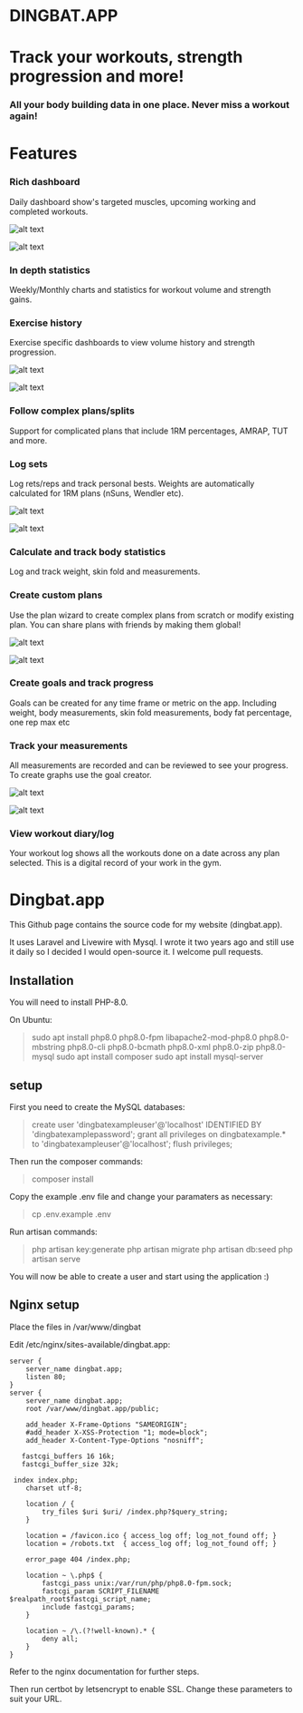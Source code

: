 # DINGBAT.APP

Track your workouts, strength progression and more!
===================================================

### All your body building data in one place. Never miss a workout again!

Features
========

### Rich dashboard

Daily dashboard show's targeted muscles, upcoming working and completed workouts.

![alt text](./public/img/dashboard_mobile.png)

![alt text](./public/img/weekly.png)

### In depth statistics

Weekly/Monthly charts and statistics for workout volume and strength gains.

### Exercise history

Exercise specific dashboards to view volume history and strength progression.

![alt text](./public/img/per_exercise_statistics.png)

![alt text](./public/img/per_plan_statistics.png)

### Follow complex plans/splits

Support for complicated plans that include 1RM percentages, AMRAP, TUT and more.

### Log sets

Log rets/reps and track personal bests. Weights are automatically calculated for 1RM plans (nSuns, Wendler etc).

![alt text](./public/img/custom_workouts.png)

![alt text](./public/img/skinfold_tests.png)

### Calculate and track body statistics

Log and track weight, skin fold and measurements.

### Create custom plans

Use the plan wizard to create complex plans from scratch or modify existing plan. You can share plans with friends by making them global!

![alt text](./public/img/plan_creation_wizard.png)

![alt text](./public/img/view_goals.png)

### Create goals and track progress

Goals can be created for any time frame or metric on the app. Including weight, body measurements, skin fold measurements, body fat percentage, one rep max etc

### Track your measurements

All measurements are recorded and can be reviewed to see your progress. To create graphs use the goal creator.

![alt text](./public/img/measurement_history.png)

![alt text](./public/img/workout_log.png)

### View workout diary/log

Your workout log shows all the workouts done on a date across any plan selected. This is a digital record of your work in the gym.


# Dingbat.app 
This Github page contains the source code for my website (dingbat.app).

It uses Laravel and Livewire with Mysql. I wrote it two years ago and still use it daily so I decided I would open-source it. I welcome pull requests.

## Installation
You will need to install PHP-8.0.

On Ubuntu:
> sudo apt install php8.0 php8.0-fpm libapache2-mod-php8.0 php8.0-mbstring php8.0-cli php8.0-bcmath php8.0-xml php8.0-zip  php8.0-mysql
> sudo apt install composer
> sudo apt install mysql-server

## setup

First you need to create the MySQL databases:

> create user 'dingbatexampleuser'@'localhost' IDENTIFIED BY 'dingbatexamplepassword';
> grant all privileges on dingbatexample.* to 'dingbatexampleuser'@'localhost';
> flush privileges;

Then run the composer commands:
> composer install

Copy the example .env file and change your paramaters as necessary:
> cp .env.example .env

Run artisan commands:
> php artisan key:generate
> php artisan migrate
> php artisan db:seed
> php artisan serve 

You will now be able to create a user and start using the application :)

## Nginx setup

Place the files in /var/www/dingbat

Edit /etc/nginx/sites-available/dingbat.app:
```angular2html
server {
    server_name dingbat.app;
    listen 80;
}
server {
    server_name dingbat.app;
    root /var/www/dingbat.app/public;

    add_header X-Frame-Options "SAMEORIGIN";
    #add_header X-XSS-Protection "1; mode=block";
    add_header X-Content-Type-Options "nosniff";

   fastcgi_buffers 16 16k; 
   fastcgi_buffer_size 32k;
   
 index index.php;
    charset utf-8;

    location / {
        try_files $uri $uri/ /index.php?$query_string;
    }

    location = /favicon.ico { access_log off; log_not_found off; }
    location = /robots.txt  { access_log off; log_not_found off; }

    error_page 404 /index.php;

    location ~ \.php$ {
        fastcgi_pass unix:/var/run/php/php8.0-fpm.sock;
        fastcgi_param SCRIPT_FILENAME $realpath_root$fastcgi_script_name;
        include fastcgi_params;
    }

    location ~ /\.(?!well-known).* {
        deny all;
    }
}

```

Refer to the nginx documentation for further steps.

Then run certbot by letsencrypt to enable SSL. Change these parameters to suit your URL.